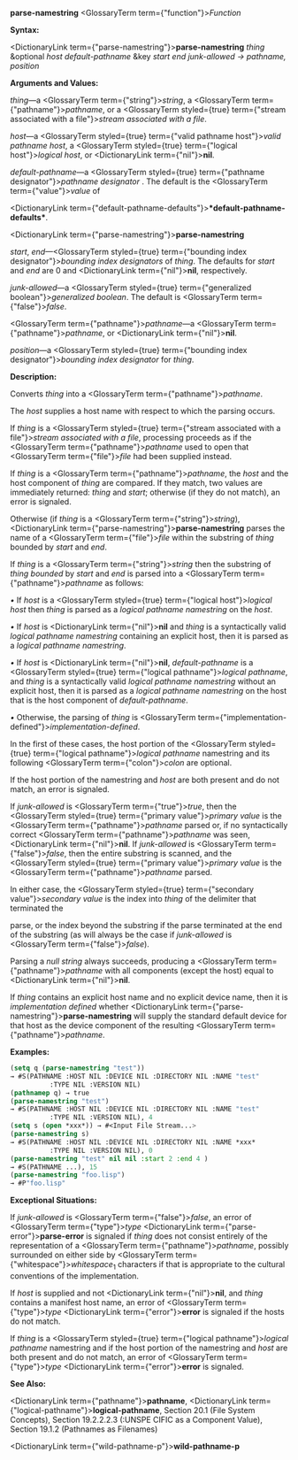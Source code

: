 **parse-namestring** <GlossaryTerm  term={"function"}><i>Function</i></GlossaryTerm> 



**Syntax:** 



<DictionaryLink  term={"parse-namestring"}><b>parse-namestring</b></DictionaryLink> *thing* &amp;optional *host default-pathname* &amp;key *start end junk-allowed → pathname, position* 



**Arguments and Values:** 



*thing*—a <GlossaryTerm  term={"string"}><i>string</i></GlossaryTerm>, a <GlossaryTerm  term={"pathname"}><i>pathname</i></GlossaryTerm>, or a <GlossaryTerm styled={true} term={"stream associated with a file"}><i>stream associated with a file</i></GlossaryTerm>. 



*host*—a <GlossaryTerm styled={true} term={"valid pathname host"}><i>valid pathname host</i></GlossaryTerm>, a <GlossaryTerm styled={true} term={"logical host"}><i>logical host</i></GlossaryTerm>, or <DictionaryLink  term={"nil"}><b>nil</b></DictionaryLink>. 



*default-pathname*—a <GlossaryTerm styled={true} term={"pathname designator"}><i>pathname designator</i></GlossaryTerm> . The default is the <GlossaryTerm  term={"value"}><i>value</i></GlossaryTerm> of 



<DictionaryLink  term={"default-pathname-defaults"}><b>\*default-pathname-defaults\*</b></DictionaryLink>. 







 



 



<DictionaryLink  term={"parse-namestring"}><b>parse-namestring</b></DictionaryLink> 



*start*, *end*—<GlossaryTerm styled={true} term={"bounding index designator"}><i>bounding index designators</i></GlossaryTerm> of *thing*. The defaults for *start* and *end* are 0 and <DictionaryLink  term={"nil"}><b>nil</b></DictionaryLink>, respectively. 



*junk-allowed*—a <GlossaryTerm styled={true} term={"generalized boolean"}><i>generalized boolean</i></GlossaryTerm>. The default is <GlossaryTerm  term={"false"}><i>false</i></GlossaryTerm>. 



<GlossaryTerm  term={"pathname"}><i>pathname</i></GlossaryTerm>—a <GlossaryTerm  term={"pathname"}><i>pathname</i></GlossaryTerm>, or <DictionaryLink  term={"nil"}><b>nil</b></DictionaryLink>. 



*position*—a <GlossaryTerm styled={true} term={"bounding index designator"}><i>bounding index designator</i></GlossaryTerm> for *thing*. 



**Description:** 



Converts *thing* into a <GlossaryTerm  term={"pathname"}><i>pathname</i></GlossaryTerm>. 



The *host* supplies a host name with respect to which the parsing occurs. 



If *thing* is a <GlossaryTerm styled={true} term={"stream associated with a file"}><i>stream associated with a file</i></GlossaryTerm>, processing proceeds as if the <GlossaryTerm  term={"pathname"}><i>pathname</i></GlossaryTerm> used to open that <GlossaryTerm  term={"file"}><i>file</i></GlossaryTerm> had been supplied instead. 



If *thing* is a <GlossaryTerm  term={"pathname"}><i>pathname</i></GlossaryTerm>, the *host* and the host component of *thing* are compared. If they match, two values are immediately returned: *thing* and *start*; otherwise (if they do not match), an error is signaled. 



Otherwise (if *thing* is a <GlossaryTerm  term={"string"}><i>string</i></GlossaryTerm>), <DictionaryLink  term={"parse-namestring"}><b>parse-namestring</b></DictionaryLink> parses the name of a <GlossaryTerm  term={"file"}><i>file</i></GlossaryTerm> within the substring of *thing* bounded by *start* and *end*. 



If *thing* is a <GlossaryTerm  term={"string"}><i>string</i></GlossaryTerm> then the substring of *thing bounded* by *start* and *end* is parsed into a <GlossaryTerm  term={"pathname"}><i>pathname</i></GlossaryTerm> as follows: 



*•* If *host* is a <GlossaryTerm styled={true} term={"logical host"}><i>logical host</i></GlossaryTerm> then *thing* is parsed as a *logical pathname namestring* on the *host*. 



*•* If *host* is <DictionaryLink  term={"nil"}><b>nil</b></DictionaryLink> and *thing* is a syntactically valid *logical pathname namestring* containing an explicit host, then it is parsed as a *logical pathname namestring*. 



*•* If *host* is <DictionaryLink  term={"nil"}><b>nil</b></DictionaryLink>, *default-pathname* is a <GlossaryTerm styled={true} term={"logical pathname"}><i>logical pathname</i></GlossaryTerm>, and *thing* is a syntactically valid *logical pathname namestring* without an explicit host, then it is parsed as a *logical pathname namestring* on the host that is the host component of *default-pathname*. 



*•* Otherwise, the parsing of *thing* is <GlossaryTerm  term={"implementation-defined"}><i>implementation-defined</i></GlossaryTerm>. 



In the first of these cases, the host portion of the <GlossaryTerm styled={true} term={"logical pathname"}><i>logical pathname</i></GlossaryTerm> namestring and its following <GlossaryTerm  term={"colon"}><i>colon</i></GlossaryTerm> are optional. 



If the host portion of the namestring and *host* are both present and do not match, an error is signaled. 



If *junk-allowed* is <GlossaryTerm  term={"true"}><i>true</i></GlossaryTerm>, then the <GlossaryTerm styled={true} term={"primary value"}><i>primary value</i></GlossaryTerm> is the <GlossaryTerm  term={"pathname"}><i>pathname</i></GlossaryTerm> parsed or, if no syntactically correct <GlossaryTerm  term={"pathname"}><i>pathname</i></GlossaryTerm> was seen, <DictionaryLink  term={"nil"}><b>nil</b></DictionaryLink>. If *junk-allowed* is <GlossaryTerm  term={"false"}><i>false</i></GlossaryTerm>, then the entire substring is scanned, and the <GlossaryTerm styled={true} term={"primary value"}><i>primary value</i></GlossaryTerm> is the <GlossaryTerm  term={"pathname"}><i>pathname</i></GlossaryTerm> parsed. 



In either case, the <GlossaryTerm styled={true} term={"secondary value"}><i>secondary value</i></GlossaryTerm> is the index into *thing* of the delimiter that terminated the 



 



 



parse, or the index beyond the substring if the parse terminated at the end of the substring (as will always be the case if *junk-allowed* is <GlossaryTerm  term={"false"}><i>false</i></GlossaryTerm>). 



Parsing a *null string* always succeeds, producing a <GlossaryTerm  term={"pathname"}><i>pathname</i></GlossaryTerm> with all components (except the host) equal to <DictionaryLink  term={"nil"}><b>nil</b></DictionaryLink>. 



If *thing* contains an explicit host name and no explicit device name, then it is *implementation defined* whether <DictionaryLink  term={"parse-namestring"}><b>parse-namestring</b></DictionaryLink> will supply the standard default device for that host as the device component of the resulting <GlossaryTerm  term={"pathname"}><i>pathname</i></GlossaryTerm>. 



**Examples:**
```lisp
(setq q (parse-namestring "test")) 
→ #S(PATHNAME :HOST NIL :DEVICE NIL :DIRECTORY NIL :NAME "test" 
	      :TYPE NIL :VERSION NIL) 
(pathnamep q) → true 
(parse-namestring "test") 
→ #S(PATHNAME :HOST NIL :DEVICE NIL :DIRECTORY NIL :NAME "test" 
	      :TYPE NIL :VERSION NIL), 4 
(setq s (open *xxx*)) → #<Input File Stream...> 
(parse-namestring s) 
→ #S(PATHNAME :HOST NIL :DEVICE NIL :DIRECTORY NIL :NAME *xxx* 
	      :TYPE NIL :VERSION NIL), 0 
(parse-namestring "test" nil nil :start 2 :end 4 ) 
→ #S(PATHNAME ...), 15 
(parse-namestring "foo.lisp") 
→ #P"foo.lisp" 
```
**Exceptional Situations:** 



If *junk-allowed* is <GlossaryTerm  term={"false"}><i>false</i></GlossaryTerm>, an error of <GlossaryTerm  term={"type"}><i>type</i></GlossaryTerm> <DictionaryLink  term={"parse-error"}><b>parse-error</b></DictionaryLink> is signaled if *thing* does not consist entirely of the representation of a <GlossaryTerm  term={"pathname"}><i>pathname</i></GlossaryTerm>, possibly surrounded on either side by <GlossaryTerm  term={"whitespace"}><i>whitespace</i></GlossaryTerm><sub>1</sub> characters if that is appropriate to the cultural conventions of the implementation. 



If *host* is supplied and not <DictionaryLink  term={"nil"}><b>nil</b></DictionaryLink>, and *thing* contains a manifest host name, an error of <GlossaryTerm  term={"type"}><i>type</i></GlossaryTerm> <DictionaryLink  term={"error"}><b>error</b></DictionaryLink> is signaled if the hosts do not match. 



If *thing* is a <GlossaryTerm styled={true} term={"logical pathname"}><i>logical pathname</i></GlossaryTerm> namestring and if the host portion of the namestring and *host* are both present and do not match, an error of <GlossaryTerm  term={"type"}><i>type</i></GlossaryTerm> <DictionaryLink  term={"error"}><b>error</b></DictionaryLink> is signaled. 



**See Also:** 



<DictionaryLink  term={"pathname"}><b>pathname</b></DictionaryLink>, <DictionaryLink  term={"logical-pathname"}><b>logical-pathname</b></DictionaryLink>, Section 20.1 (File System Concepts), Section 19.2.2.2.3 (:UNSPE CIFIC as a Component Value), Section 19.1.2 (Pathnames as Filenames) 







 



 



<DictionaryLink  term={"wild-pathname-p"}><b>wild-pathname-p</b></DictionaryLink> 



